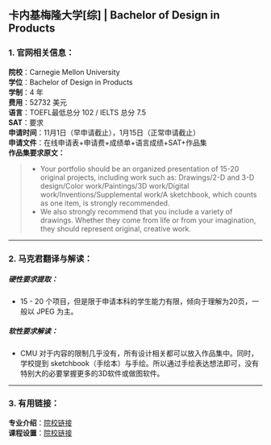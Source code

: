 ## 卡内基梅隆大学[综] | Bachelor of Design in Products


### 1. 官网相关信息：

**院校**：Carnegie Mellon University   
**学位**：Bachelor of Design in Products  
**学制**：4 年  
**费用**：52732 美元  
**语言**：TOEFL最低总分 102 / IELTS 总分 7.5  
**SAT**：要求    
**申请时间**：11月1日（早申请截止），1月15日（正常申请截止）   
**申请文件**：在线申请表+申请费+成绩单+语言成绩+SAT+作品集  
**作品集要求原文：**   

> - Your portfolio should be an organized presentation of 15-20 original projects, including work such as: Drawings/2-D and 3-D design/Color work/Paintings/3D work/Digital work/Inventions/Supplemental work/A sketchbook, which counts as one item, is strongly recommended.  
> - We also strongly recommend that you include a variety of drawings. Whether they come from life or from your imagination, they should represent original, creative work.

---


### 2. 马克君翻译与解读：

##### 硬性要求提取：
- 15 - 20 个项目，但是限于申请本科的学生能力有限，倾向于理解为20页，一般以 JPEG 为主。  



##### 软性要求解读：
- CMU 对于内容的限制几乎没有，所有设计相关都可以放入作品集中。同时，学校提到 sketchbook（手绘本）与手绘。所以通过手绘表达想法即可，没有特别大的必要掌握更多的3D软件或做图软件。

---


### 3. 有用链接：

**专业介绍**：[院校链接](https://design.cmu.edu/content/bachelor-design)  
**课程设置**：[院校链接](https://design.cmu.edu/content/bachelor-design)  
